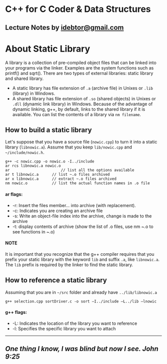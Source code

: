 # C++ for C Coder & Data Structures
Lecture Notes by idebtor@gmail.com
-------------------
# About Static Library

A library is a collection of pre-compiled object files that can be linked into your programs via the linker. Examples are the system functions such as printf() and sqrt(). There are two types of external libraries: static library and shared library.

  - A static library has file extension of `.a` (archive file) in Unixes or `.lib` (library) in Windows.
  - A shared library has file extension of `.so` (shared objects) in Unixes or `.dll` (dynamic link library) in Windows. Because of the advantage of dynamic linking, g++, by default, links to the shared library if it is available. You can list the contents of a library via `nm filename`.

## How to build a static library
Let's suppose that you have a source file (`nowic.cpp`) to turn it into a static library (`libnowic.a`). Assume that you keep `lib/nowic.cpp` and `~/include/nowic.h`.

```
g++ -c nowic.cpp -o nowic.o -I../include
ar rcs libnowic.a nowic.o
ar 				         // list all the options available
ar t libnowic.a 	 // list ~.o files archived
ar x libnowic.a 	 // extract ~.o files archived
nm nowic.o 		     // list the actual function names in .o file
```
#### ar flags: 		
  - -r: Insert the files member... into archive (with replacement).
  - -c: Indicates you are creating an archive file
  - -s: Write an object-file index into the archive, change is made to the archive 		
  - -t: display contents of archive
			(show the list of .o files, use nm ~.o to see functions in ~.o)

#### NOTE
It is important that you recognize that the g++ compiler requires that you prefix your static library with the keyword `lib` and suffix `.a`, like `libnowic.a`. The `lib` prefix is required by the linker to find the static library.

## How to reference a static library
Assuming that you are in `~/src` folder and already have `../lib/libnowic.a`  

```
g++ selection.cpp sortDriver.c -o sort –I../include –L../lib –lnowic
```

#### g++ flags: 	
  - -L: Indicates the location of the library you want to reference
  - -l: Specifies the specific library you want to attach

----------------------------
_One thing I know, I was blind but now I see. John 9:25_
----------------------------
